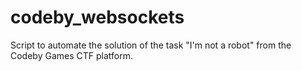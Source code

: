 # codeby_websockets
Script to automate the solution of the task "I'm not a robot" from the Codeby Games CTF platform.
